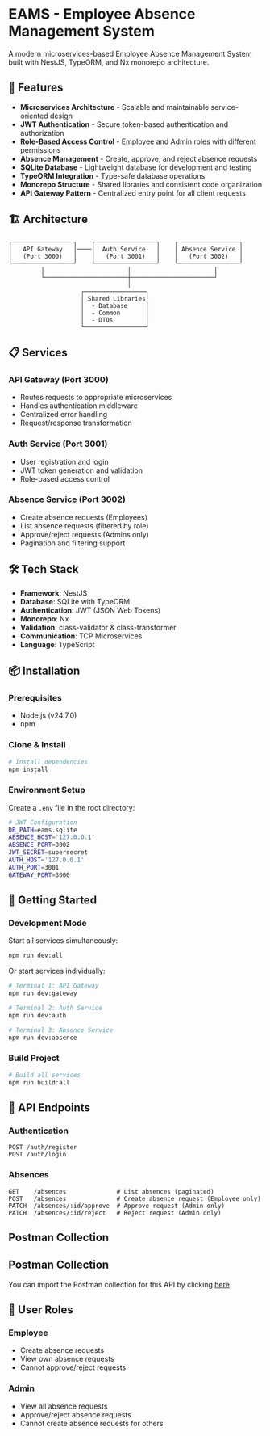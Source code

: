 # EAMS - Employee Absence Management System

A modern microservices-based Employee Absence Management System built with NestJS, TypeORM, and Nx monorepo architecture.

## 🚀 Features

- **Microservices Architecture** - Scalable and maintainable service-oriented design
- **JWT Authentication** - Secure token-based authentication and authorization
- **Role-Based Access Control** - Employee and Admin roles with different permissions
- **Absence Management** - Create, approve, and reject absence requests
- **SQLite Database** - Lightweight database for development and testing
- **TypeORM Integration** - Type-safe database operations
- **Monorepo Structure** - Shared libraries and consistent code organization
- **API Gateway Pattern** - Centralized entry point for all client requests

## 🏗️ Architecture

```
┌─────────────────┐    ┌─────────────────┐    ┌─────────────────┐
│   API Gateway   │────│  Auth Service   │    │ Absence Service │
│   (Port 3000)   │    │   (Port 3001)   │    │   (Port 3002)   │
└─────────────────┘    └─────────────────┘    └─────────────────┘
         │                       │                       │
         └───────────────────────┼───────────────────────┘
                                 │
                    ┌─────────────────┐
                    │ Shared Libraries│
                    │  - Database     │
                    │  - Common       │
                    │  - DTOs         │
                    └─────────────────┘
```

## 📋 Services

### API Gateway (Port 3000)

- Routes requests to appropriate microservices
- Handles authentication middleware
- Centralized error handling
- Request/response transformation

### Auth Service (Port 3001)

- User registration and login
- JWT token generation and validation
- Role-based access control

### Absence Service (Port 3002)

- Create absence requests (Employees)
- List absence requests (filtered by role)
- Approve/reject requests (Admins only)
- Pagination and filtering support

## 🛠️ Tech Stack

- **Framework**: NestJS
- **Database**: SQLite with TypeORM
- **Authentication**: JWT (JSON Web Tokens)
- **Monorepo**: Nx
- **Validation**: class-validator & class-transformer
- **Communication**: TCP Microservices
- **Language**: TypeScript

## 📦 Installation

### Prerequisites

- Node.js (v24.7.0)
- npm

### Clone & Install

```bash
# Install dependencies
npm install
```

### Environment Setup

Create a `.env` file in the root directory:

```bash
# JWT Configuration
DB_PATH=eams.sqlite
ABSENCE_HOST='127.0.0.1'
ABSENCE_PORT=3002
JWT_SECRET=supersecret
AUTH_HOST='127.0.0.1'
AUTH_PORT=3001
GATEWAY_PORT=3000
```

## 🚀 Getting Started

### Development Mode

Start all services simultaneously:

```bash
npm run dev:all
```

Or start services individually:

```bash
# Terminal 1: API Gateway
npm run dev:gateway

# Terminal 2: Auth Service
npm run dev:auth

# Terminal 3: Absence Service
npm run dev:absence
```

### Build Project

```bash
# Build all services
npm run build:all

```

## 📡 API Endpoints

### Authentication

```http
POST /auth/register
POST /auth/login
```

### Absences

```http
GET    /absences              # List absences (paginated)
POST   /absences              # Create absence request (Employee only)
PATCH  /absences/:id/approve  # Approve request (Admin only)
PATCH  /absences/:id/reject   # Reject request (Admin only)
```

## Postman Collection

## Postman Collection

You can import the Postman collection for this API by clicking [here](./postman/eams.postman_collection.json).

## 🔐 User Roles

### Employee

- Create absence requests
- View own absence requests
- Cannot approve/reject requests

### Admin

- View all absence requests
- Approve/reject absence requests
- Cannot create absence requests for others
